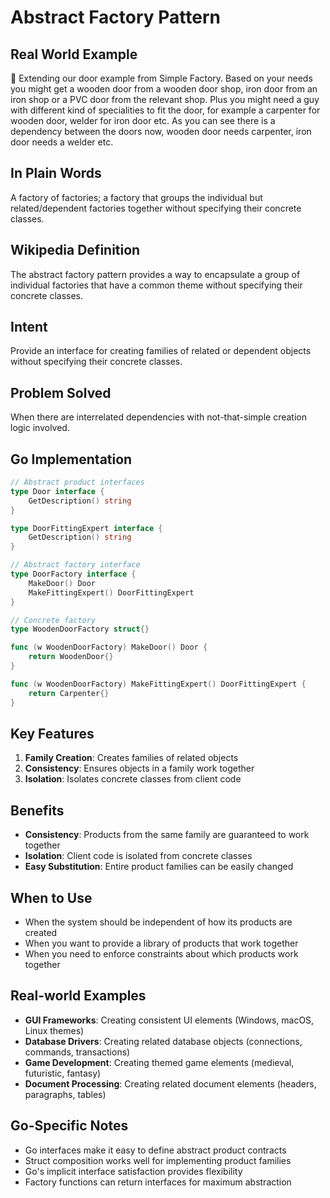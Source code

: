 # Abstract Factory Pattern

## Real World Example
🔨 Extending our door example from Simple Factory. Based on your needs you might get a wooden door from a wooden door shop, iron door from an iron shop or a PVC door from the relevant shop. Plus you might need a guy with different kind of specialities to fit the door, for example a carpenter for wooden door, welder for iron door etc. As you can see there is a dependency between the doors now, wooden door needs carpenter, iron door needs a welder etc.

## In Plain Words
A factory of factories; a factory that groups the individual but related/dependent factories together without specifying their concrete classes.

## Wikipedia Definition
The abstract factory pattern provides a way to encapsulate a group of individual factories that have a common theme without specifying their concrete classes.

## Intent
Provide an interface for creating families of related or dependent objects without specifying their concrete classes.

## Problem Solved
When there are interrelated dependencies with not-that-simple creation logic involved.

## Go Implementation

```go
// Abstract product interfaces
type Door interface {
    GetDescription() string
}

type DoorFittingExpert interface {
    GetDescription() string
}

// Abstract factory interface
type DoorFactory interface {
    MakeDoor() Door
    MakeFittingExpert() DoorFittingExpert
}

// Concrete factory
type WoodenDoorFactory struct{}

func (w WoodenDoorFactory) MakeDoor() Door {
    return WoodenDoor{}
}

func (w WoodenDoorFactory) MakeFittingExpert() DoorFittingExpert {
    return Carpenter{}
}
```

## Key Features

1. **Family Creation**: Creates families of related objects
2. **Consistency**: Ensures objects in a family work together
3. **Isolation**: Isolates concrete classes from client code

## Benefits

- **Consistency**: Products from the same family are guaranteed to work together
- **Isolation**: Client code is isolated from concrete classes
- **Easy Substitution**: Entire product families can be easily changed

## When to Use

- When the system should be independent of how its products are created
- When you want to provide a library of products that work together
- When you need to enforce constraints about which products work together

## Real-world Examples

- **GUI Frameworks**: Creating consistent UI elements (Windows, macOS, Linux themes)
- **Database Drivers**: Creating related database objects (connections, commands, transactions)
- **Game Development**: Creating themed game elements (medieval, futuristic, fantasy)
- **Document Processing**: Creating related document elements (headers, paragraphs, tables)

## Go-Specific Notes

- Go interfaces make it easy to define abstract product contracts
- Struct composition works well for implementing product families
- Go's implicit interface satisfaction provides flexibility
- Factory functions can return interfaces for maximum abstraction
